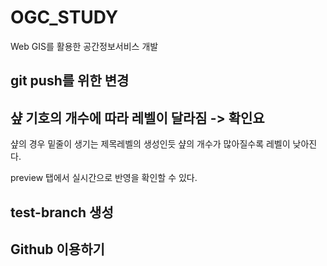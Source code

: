 # OGC_STUDY
Web GIS를 활용한 공간정보서비스 개발

## git push를 위한 변경

## 샾 기호의 개수에 따라 레벨이 달라짐  -> 확인요

샾의 경우 밑줄이 생기는 제목레벨의 생성인듯 샾의 개수가 많아질수록 레벨이 낮아진다. 

preview 탭에서 실시간으로 반영을 확인할 수 있다.

## test-branch 생성

## Github 이용하기 

